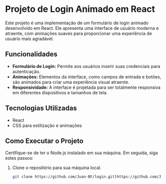 # Projeto de Login Animado em React

Este projeto é uma implementação de um formulário de login animado desenvolvido em React. Ele apresenta uma interface de usuário moderna e atraente, com animações suaves para proporcionar uma experiência de usuário mais agradável.

## Funcionalidades

- **Formulário de Login:** Permite aos usuários inserir suas credenciais para autenticação.
- **Animações:** Elementos da interface, como campos de entrada e botões, são animados para criar uma experiência visual atraente.
- **Responsividade:** A interface é projetada para ser totalmente responsiva em diferentes dispositivos e tamanhos de tela.

## Tecnologias Utilizadas

- React
- CSS para estilização e animações

## Como Executar o Projeto

Certifique-se de ter o Node.js instalado em sua máquina. Em seguida, siga estes passos:

1. Clone o repositório para sua máquina local.
   ```bash
   git clone https://github.com/Juan-BF/login.git)https://github.com/Juan-BF/login.git
